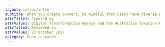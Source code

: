 ```yaml
---
layout: intros/intro
subtitle: When you create content, be mindful that users have diverse needs and abilities.
attrTitle1: Created by
attrValue1: Digital Transformation Agency and the Australian Taxation Office
attrTitle2: Reviewed on
attrValue2: 23 October 2017
category: User research
---
```

